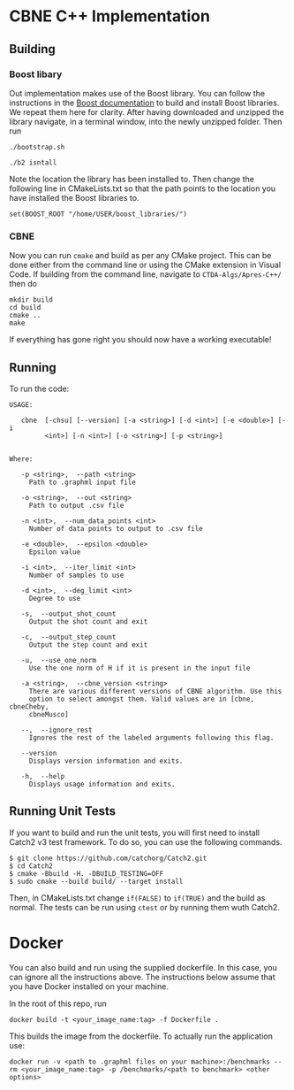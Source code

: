 # CBNE C++ Implementation
## Building

### Boost libary

Out implementation makes use of the Boost library. You can follow the instructions in the [Boost documentation](https://www.boost.org/doc/libs/1_68_0/more/getting_started/unix-variants.html) to build and install Boost libraries. We repeat them here for clarity. After having downloaded and unzipped the library navigate, in a terminal window, into the newly unzipped folder. Then run

```
./bootstrap.sh
```

```
./b2 isntall
```

Note the location the library has been installed to. Then change the following line in CMakeLists.txt so that the path points to the location you have installed the Boost libraries to.

```
set(BOOST_ROOT "/home/USER/boost_libraries/")
```

### CBNE

Now you can run `cmake` and build as per any CMake project. This can be done either from the command line or using the CMake extension in Visual Code. If building from the command line, navigate to `CTDA-Algs/Apres-C++/` then do 

```
mkdir build
cd build
cmake ..
make
```
If everything has gone right you should now have a working executable!

## Running

To run the code:

```
USAGE: 

   cbne  [-chsu] [--version] [-a <string>] [-d <int>] [-e <double>] [-i
         <int>] [-n <int>] [-o <string>] [-p <string>]


Where: 

   -p <string>,  --path <string>
     Path to .graphml input file

   -o <string>,  --out <string>
     Path to output .csv file

   -n <int>,  --num_data_points <int>
     Number of data points to output to .csv file

   -e <double>,  --epsilon <double>
     Epsilon value

   -i <int>,  --iter_limit <int>
     Number of samples to use

   -d <int>,  --deg_limit <int>
     Degree to use

   -s,  --output_shot_count
     Output the shot count and exit

   -c,  --output_step_count
     Output the step count and exit

   -u,  --use_one_norm
     Use the one norm of H if it is present in the input file

   -a <string>,  --cbne_version <string>
     There are various different versions of CBNE algorithm. Use this
     option to select amongst them. Valid values are in [cbne, cbneCheby,
     cbneMusco]

   --,  --ignore_rest
     Ignores the rest of the labeled arguments following this flag.

   --version
     Displays version information and exits.

   -h,  --help
     Displays usage information and exits.
```

## Running Unit Tests

If you want to build and run the unit tests, you will first need to install Catch2 v3 test framework. To do so, you can use the following commands.

```
$ git clone https://github.com/catchorg/Catch2.git
$ cd Catch2
$ cmake -Bbuild -H. -DBUILD_TESTING=OFF
$ sudo cmake --build build/ --target install
```

Then, in CMakeLists.txt change `if(FALSE)` to `if(TRUE)` and the build as normal. The tests can be run using `ctest` or by running them wuth Catch2.

# Docker

You can also build and run using the supplied dockerfile. In this case, you can ignore all the instructions above. The instructions below assume that you have Docker installed on your machine.

In the root of this repo, run

```
docker build -t <your_image_name:tag> -f Dockerfile .
```

This builds the image from the dockerfile. To actually run the application use:

```
docker run -v <path to .graphml files on your machine>:/benchmarks --rm <your_image_name:tag> -p /benchmarks/<path to benchmark> <other options>
```
